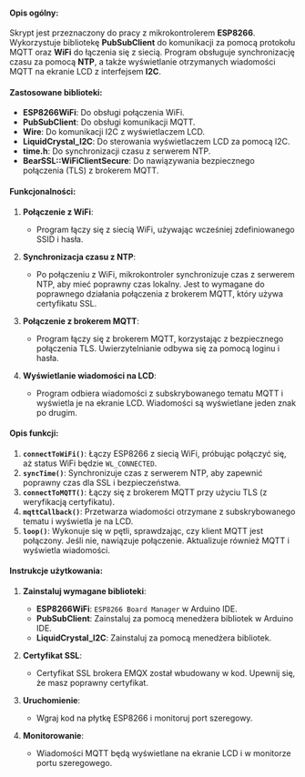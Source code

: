 #### Opis ogólny:

Skrypt jest przeznaczony do pracy z mikrokontrolerem **ESP8266**. Wykorzystuje bibliotekę **PubSubClient** do komunikacji za pomocą protokołu MQTT oraz **WiFi** do łączenia się z siecią. Program obsługuje synchronizację czasu za pomocą **NTP**, a także wyświetlanie otrzymanych wiadomości MQTT na ekranie LCD z interfejsem **I2C**.

#### Zastosowane biblioteki:

- **ESP8266WiFi**: Do obsługi połączenia WiFi.
- **PubSubClient**: Do obsługi komunikacji MQTT.
- **Wire**: Do komunikacji I2C z wyświetlaczem LCD.
- **LiquidCrystal_I2C**: Do sterowania wyświetlaczem LCD za pomocą I2C.
- **time.h**: Do synchronizacji czasu z serwerem NTP.
- **BearSSL::WiFiClientSecure**: Do nawiązywania bezpiecznego połączenia (TLS) z brokerem MQTT.

#### Funkcjonalności:

1.  **Połączenie z WiFi**:

    - Program łączy się z siecią WiFi, używając wcześniej zdefiniowanego SSID i hasła.

2.  **Synchronizacja czasu z NTP**:

    - Po połączeniu z WiFi, mikrokontroler synchronizuje czas z serwerem NTP, aby mieć poprawny czas lokalny. Jest to wymagane do poprawnego działania połączenia z brokerem MQTT, który używa certyfikatu SSL.

3.  **Połączenie z brokerem MQTT**:

    - Program łączy się z brokerem MQTT, korzystając z bezpiecznego połączenia TLS. Uwierzytelnianie odbywa się za pomocą loginu i hasła.

4.  **Wyświetlanie wiadomości na LCD**:

    - Program odbiera wiadomości z subskrybowanego tematu MQTT i wyświetla je na ekranie LCD. Wiadomości są wyświetlane jeden znak po drugim.

#### Opis funkcji:

1.  **`connectToWiFi()`**: Łączy ESP8266 z siecią WiFi, próbując połączyć się, aż status WiFi będzie `WL_CONNECTED`.
2.  **`syncTime()`**: Synchronizuje czas z serwerem NTP, aby zapewnić poprawny czas dla SSL i bezpieczeństwa.
3.  **`connectToMQTT()`**: Łączy się z brokerem MQTT przy użyciu TLS (z weryfikacją certyfikatu).
4.  **`mqttCallback()`**: Przetwarza wiadomości otrzymane z subskrybowanego tematu i wyświetla je na LCD.
5.  **`loop()`**: Wykonuje się w pętli, sprawdzając, czy klient MQTT jest połączony. Jeśli nie, nawiązuje połączenie. Aktualizuje również MQTT i wyświetla wiadomości.

#### Instrukcje użytkowania:

1.  **Zainstaluj wymagane biblioteki**:

    - **ESP8266WiFi**: `ESP8266 Board Manager` w Arduino IDE.
    - **PubSubClient**: Zainstaluj za pomocą menedżera bibliotek w Arduino IDE.
    - **LiquidCrystal_I2C**: Zainstaluj za pomocą menedżera bibliotek.

2.  **Certyfikat SSL**:

    - Certyfikat SSL brokera EMQX został wbudowany w kod. Upewnij się, że masz poprawny certyfikat.

3.  **Uruchomienie**:

    - Wgraj kod na płytkę ESP8266 i monitoruj port szeregowy.

4.  **Monitorowanie**:

    - Wiadomości MQTT będą wyświetlane na ekranie LCD i w monitorze portu szeregowego.
